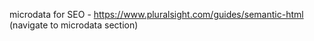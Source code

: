 microdata for SEO - https://www.pluralsight.com/guides/semantic-html (navigate to microdata section)
